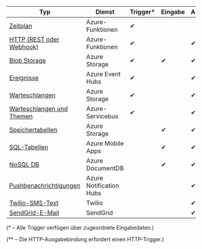 | Typ | Dienst | Trigger* | Eingabe | Ausgabe |  
| --- | --- | --- | --- | --- |  
| [Zeitplan](../articles/azure-functions/functions-bindings-timer.md)  |Azure-Funktionen |✔ | | |  
| [HTTP (REST oder Webhook)](../articles/azure-functions/functions-bindings-http-webhook.md) |Azure-Funktionen |✔ |  |✔\** |  
| [Blob Storage](../articles/azure-functions/functions-bindings-storage-blob.md) |Azure Storage |✔ |✔ |✔ |  
| [Ereignisse](../articles/azure-functions/functions-bindings-event-hubs.md) |Azure Event Hubs |✔ | |✔ |  
| [Warteschlangen](../articles/azure-functions/functions-bindings-storage-queue.md) |Azure Storage |✔ | |✔ |  
| [Warteschlangen und Themen](../articles/azure-functions/functions-bindings-service-bus.md) |Azure-Servicebus |✔ | |✔ |  
| [Speichertabellen](../articles/azure-functions/functions-bindings-storage-table.md) |Azure Storage | |✔ |✔ |  
| [SQL-Tabellen](../articles/azure-functions/functions-bindings-mobile-apps.md) |Azure Mobile Apps | |✔ |✔ |  
| [NoSQL DB](../articles/azure-functions/functions-bindings-documentdb.md) | Azure DocumentDB | |✔ |✔ |  
| [Pushbenachrichtigungen](../articles/azure-functions/functions-bindings-notification-hubs.md) |Azure Notification Hubs | | |✔ |  
| [Twilio-SMS-Text](../articles/azure-functions/functions-bindings-twilio.md) |Twilio | | |✔ |
| [SendGrid-E-Mail](../articles/azure-functions/functions-bindings-sendgrid.md) | SendGrid | | |✔ |

(\* – Alle Trigger verfügen über zugeordnete Eingabedaten.)

(\** – Die HTTP-Ausgabebindung erfordert einen HTTP-Trigger.)


